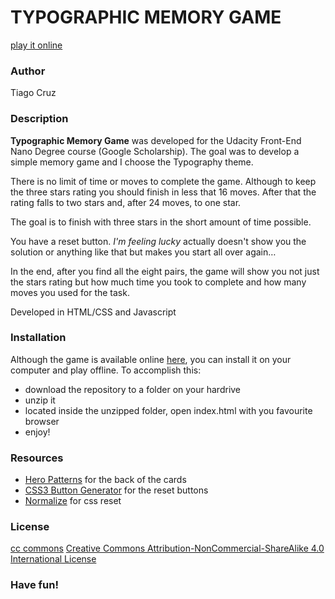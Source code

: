 # TYPOGRAPHIC MEMORY GAME
[play it online](https://tfncruz.github.io/typography-memory-game/)

### Author
Tiago Cruz

### Description
**Typographic Memory Game** was developed for the Udacity Front-End Nano Degree course (Google Scholarship). The goal was to develop a simple memory game and I choose the Typography theme.

There is no limit of time or moves to complete the game. Although to keep the three stars rating you should finish in less that 16 moves. After that the rating falls to two stars and, after 24 moves, to one star.

The goal is to finish with three stars in the short amount of time possible.

You have a reset button. *I'm feeling lucky* actually doesn't show you the solution or anything like that but makes you start all over again…

In the end, after you find all the eight pairs, the game will show you not just the stars rating but how much time you took to complete and how many moves you used for the task.

Developed in HTML/CSS and Javascript

### Installation
Although the game is available online [here](https://tfncruz.github.io/typography-memory-game/), you can install it on your computer and play offline. To accomplish this:
* download the repository to a folder on your hardrive
* unzip it
* located inside the unzipped folder, open index.html with you favourite browser
* enjoy!

### Resources
* [Hero Patterns](http://heropatterns.com) for the back of the cards
* [CSS3 Button Generator](http://css3buttongenerator.com/) for the reset buttons
* [Normalize](https://necolas.github.io/normalize.css/) for css reset

### License
[cc commons](https://i.creativecommons.org/l/by-nc-sa/4.0/80x15.png)
[Creative Commons Attribution-NonCommercial-ShareAlike 4.0 International License](http://creativecommons.org/licenses/by-nc-sa/4.0/)

### Have fun!

